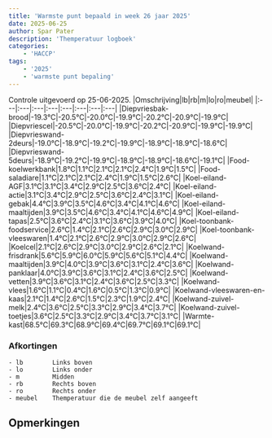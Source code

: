 ```yaml
---
title: 'Warmste punt bepaald in week 26 jaar 2025'
date: 2025-06-25
author: Spar Pater
description: 'Themperatuur logboek'
categories:
    - 'HACCP'
tags:
    - '2025'
    - 'warmste punt bepaling'
---
```

Controle uitgevoerd op 25-06-2025.
|Omschrijving|lb|rb|m|lo|ro|meubel|
|:---|:---|:---|:---|:---|:---|:---|:---|
|Diepvriesbak-brood|-19.3°C|-20.5°C|-20.0°C|-19.9°C|-20.2°C|-20.9°C|-19.9°C|
|Diepvriescel|-20.5°C|-20.0°C|-19.9°C|-20.2°C|-20.9°C|-19.9°C|-19.9°C|
|Diepvrieswand-2deurs|-19.0°C|-18.9°C|-19.2°C|-19.9°C|-18.9°C|-18.9°C|-18.6°C|
|Diepvrieswand-5deurs|-18.9°C|-19.2°C|-19.9°C|-18.9°C|-18.9°C|-18.6°C|-19.1°C|
|Food-koelwerkbank|1.8°C|1.1°C|2.1°C|2.1°C|2.4°C|1.9°C|1.5°C|
|Food-saladiare|1.1°C|2.1°C|2.1°C|2.4°C|1.9°C|1.5°C|2.6°C|
|Koel-eiland-AGF|3.1°C|3.1°C|3.4°C|2.9°C|2.5°C|3.6°C|2.4°C|
|Koel-eiland-actie|3.1°C|3.4°C|2.9°C|2.5°C|3.6°C|2.4°C|3.1°C|
|Koel-eiland-gebak|4.4°C|3.9°C|3.5°C|4.6°C|3.4°C|4.1°C|4.6°C|
|Koel-eiland-maaltijden|3.9°C|3.5°C|4.6°C|3.4°C|4.1°C|4.6°C|4.9°C|
|Koel-eiland-tapas|2.5°C|3.6°C|2.4°C|3.1°C|3.6°C|3.9°C|4.0°C|
|Koel-toonbank-foodservice|2.6°C|1.4°C|2.1°C|2.6°C|2.9°C|3.0°C|2.9°C|
|Koel-toonbank-vleeswaren|1.4°C|2.1°C|2.6°C|2.9°C|3.0°C|2.9°C|2.6°C|
|Koelcel|2.1°C|2.6°C|2.9°C|3.0°C|2.9°C|2.6°C|2.1°C|
|Koelwand-frisdrank|5.6°C|5.9°C|6.0°C|5.9°C|5.6°C|5.1°C|4.4°C|
|Koelwand-maaltijden|3.9°C|4.0°C|3.9°C|3.6°C|3.1°C|2.4°C|3.6°C|
|Koelwand-panklaar|4.0°C|3.9°C|3.6°C|3.1°C|2.4°C|3.6°C|2.5°C|
|Koelwand-vetten|3.9°C|3.6°C|3.1°C|2.4°C|3.6°C|2.5°C|3.3°C|
|Koelwand-vlees|1.6°C|1.1°C|0.4°C|1.6°C|0.5°C|1.3°C|0.9°C|
|Koelwand-vleeswaren-en-kaas|2.1°C|1.4°C|2.6°C|1.5°C|2.3°C|1.9°C|2.4°C|
|Koelwand-zuivel-melk|2.4°C|3.6°C|2.5°C|3.3°C|2.9°C|3.4°C|3.7°C|
|Koelwand-zuivel-toetjes|3.6°C|2.5°C|3.3°C|2.9°C|3.4°C|3.7°C|3.1°C|
|Warmte-kast|68.5°C|69.3°C|68.9°C|69.4°C|69.7°C|69.1°C|69.1°C|

### Afkortingen
    - lb        Links boven
    - lo        Links onder
    - m         Midden
    - rb        Rechts boven
    - ro        Rechts onder
    - meubel    Themperatuur die de meubel zelf aangeeft

## Opmerkingen


